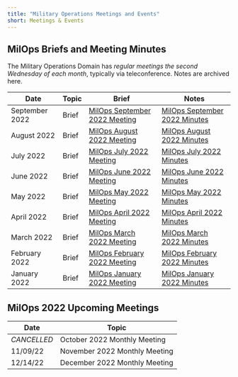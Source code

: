 ```yaml
---
title: "Military Operations Meetings and Events"
short: Meetings & Events
---
```


## MilOps Briefs and Meeting Minutes

The Military Operations Domain has *regular meetings the second Wednesday of each month*, typically via teleconference. Notes are archived here.

|Date|Topic|Brief|Notes|
|---|---|---|---|
|September 2022|Brief|[MilOps September 2022 Meeting](NIEM_MilOps__14Sep22_StakeholderEngagement_v01.pdf)|[MilOps September 2022 Minutes](MILOPS-Domain-Sept-2022-Meeting-Notes.pdf)|
|August 2022|Brief|[MilOps August 2022 Meeting](NIEM_MilOps_10Aug22_StakeholderEngagement.pdf)|[MilOps August 2022 Minutes](MILOPS-Domain-Aug-2022-Meeting-Notes.pdf)|
|July 2022|Brief|[MilOps July 2022 Meeting](NIEM_MilOps_13July22_StakeholderEngagement.pdf)|[MilOps July 2022 Minutes](MILOPS-Domain-Minutes-13-July-2022.pdf)|
|June 2022|Brief|[MilOps June 2022 Meeting](NIEM_MilOps_08June22_StakeholderEngagement_v0.4.pdf)|[MilOps June 2022 Minutes](MILOPS-Domain-June-2022-Meeting-Notes.pdf)|
|May 2022|Brief|[MilOps May 2022 Meeting](NIEM_MilOps_11May22_StakeholderEngagement_v0.1.pdf)|[MilOps May 2022 Minutes](MILOPS-Domain-May-2022-Meeting-Notes.pdf)|
|April 2022|Brief|[MilOps April 2022 Meeting](NIEM_MilOps_13Apr22_StakeholderEngagement_v0.1.pdf)|[MilOps April 2022 Minutes](MILOPS-Domain-Apr-2022-Meeting-Notes.pdf)|
|March 2022|Brief|[MilOps March 2022 Meeting](NIEM_MilOps_09Mar22_StakeholderEngagement_v0.1.pdf)|[MilOps March 2022 Minutes](MILOPS-Domain-Mar-2022-Meeting-Notes.pdf)|
|February 2022|Brief|[MilOps February 2022 Meeting](NIEM_MilOps_09Feb22_StakeholderEngagement_v0.1.pdf)|[MilOps February 2022 Minutes](MILOPS-Domain-Feb-2022-Meeting-Notes.pdf)|
|January 2022|Brief|[MilOps January 2022 Meeting](NIEM_MilOps_12Jan22_StakeholderEngagement_v0.1.pdf)|[MilOps January 2022 Minutes](MILOPS-Domain-January-2022-Meeting-Notes.pdf)|

## MilOps 2022 Upcoming Meetings

|Date|Topic|
|---|---|
|*CANCELLED*|October 2022 Monthly Meeting|
|11/09/22|November 2022 Monthly Meeting|
|12/14/22|December 2022 Monthly Meeting|
